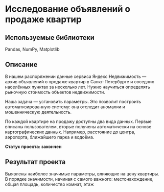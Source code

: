 # Исследование объявлений о продаже квартир
## Используемые библиотеки
Pandas, NumPy, Matplotlib
## Описание
В нашем распоряжении данные сервиса Яндекc Недвижимость — архив объявлений о продаже квартир в Санкт-Петербурге и соседних населённых пунктах за несколько лет. Нужно научиться определять рыночную стоимость объектов недвижимости.

Наша задача — установить параметры. Это позволит построить автоматизированную систему: она отследит аномалии и мошенническую деятельность.

По каждой квартире на продажу доступны два вида данных. Первые вписаны пользователем, вторые получены автоматически на основе картографических данных. Например, расстояние до центра, аэропорта, ближайшего парка и водоёма.

**Статус проекта: закончен**
## Результат проекта
Выявлены наиболее значимые параметры, влияющие на цену квартиры. В порядке значимости, начиная с самого важного: местонахождение, общая площадь, количество комнат, этаж
